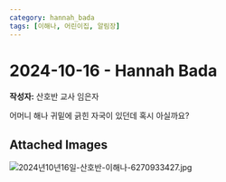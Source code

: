 ```yaml
---
category: hannah_bada
tags: [이해나, 어린이집, 알림장]
---
```


# 2024-10-16 - Hannah Bada

**작성자:** 산호반 교사 임은자  

어머니 해나 귀밑에 긁힌 자국이 있던데 혹시 아실까요?

## Attached Images
![2024년10년16일-산호반-이해나-6270933427.jpg](https://feghi.github.io/assets/img/bada_photo/2024년10년16일-산호반-이해나-6270933427.jpg)

